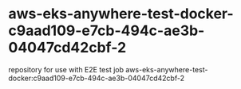 # aws-eks-anywhere-test-docker-c9aad109-e7cb-494c-ae3b-04047cd42cbf-2
repository for use with E2E test job aws-eks-anywhere-test-docker:c9aad109-e7cb-494c-ae3b-04047cd42cbf-2
